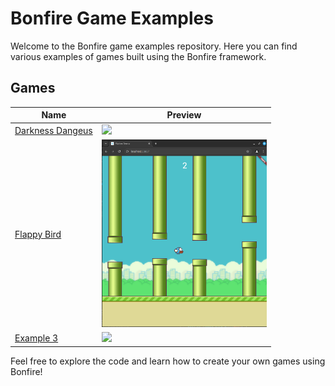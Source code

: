 # Bonfire Game Examples

Welcome to the Bonfire game examples repository. Here you can find various examples of games built using the Bonfire framework.

## Games

| Name | Preview |
|-----------|--------------|
| [Darkness Dangeus](https://github.com/RafaelBarbosatec/darkness_dungeon) | <img src="https://github.com/RafaelBarbosatec/darkness_dungeon/raw/master/media/print2.jpg" height="300"/> |
| [Flappy Bird](flappy_bird) | <img src="flappy_bird/media/print.png" height="300"/> |
| [Example 3](./path/to/example3) | <img src="./path/to/example3/preview.png" height="300"/> |

Feel free to explore the code and learn how to create your own games using Bonfire!
